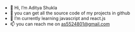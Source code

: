 - 👋 Hi, I’m Aditya Shukla
- 👀 you can get all the source code of my projects in github
- 🌱 I’m currently learning javascript and react.js
- 📫 you can reach me on as5524801@gmail.com

<!---
aditya11-svg/aditya11-svg is a ✨ special ✨ repository because its `README.md` (this file) appears on your GitHub profile.
You can click the Preview link to take a look at your changes.
--->
